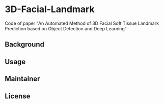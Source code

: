 # 3D-Facial-Landmark
Code of paper "An Automated Method of 3D Facial Soft Tissue Landmark Prediction based on Object Detection and Deep Learning"
## Background

## Usage

## Maintainer

## License